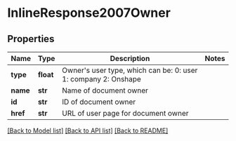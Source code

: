 # InlineResponse2007Owner

## Properties
Name | Type | Description | Notes
------------ | ------------- | ------------- | -------------
**type** | **float** | Owner&#39;s user type, which can be: 0: user 1: company 2: Onshape | 
**name** | **str** | Name of document owner | 
**id** | **str** | ID of document owner | 
**href** | **str** | URL of user page for document owner | 

[[Back to Model list]](../README.md#documentation-for-models) [[Back to API list]](../README.md#documentation-for-api-endpoints) [[Back to README]](../README.md)


